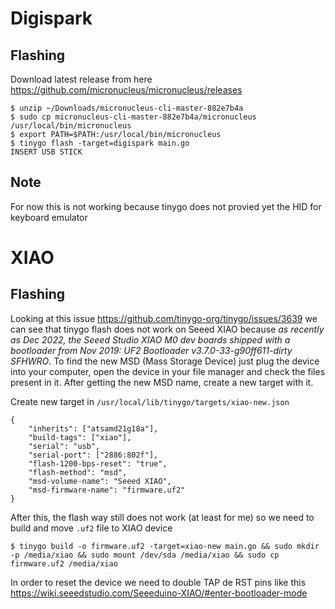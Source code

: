# Digispark

## Flashing

Download latest release from here https://github.com/micronucleus/micronucleus/releases

```console
$ unzip ~/Downloads/micronucleus-cli-master-882e7b4a
$ sudo cp micronucleus-cli-master-882e7b4a/micronucleus /usr/local/bin/micronucleus
$ export PATH=$PATH:/usr/local/bin/micronucleus
$ tinygo flash -target=digispark main.go
INSERT USB STICK
```

## Note

For now this is not working because tinygo does not provied yet the HID for keyboard emulator


# XIAO

## Flashing

Looking at this issue https://github.com/tinygo-org/tinygo/issues/3639 we can see that tinygo flash does not work on Seeed XIAO because _as recently as Dec 2022, the Seeed Studio XIAO M0 dev boards shipped with a bootloader from Nov 2019: UF2 Bootloader v3.7.0-33-g90ff611-dirty SFHWRO_.
To find the new MSD (Mass Storage Device) just plug the device into your computer, open the device in your file manager and check the files present in it.
After getting the new MSD name, create a new target with it.

Create new target in `/usr/local/lib/tinygo/targets/xiao-new.json`

```console
{
    "inherits": ["atsamd21g18a"],
    "build-tags": ["xiao"],
    "serial": "usb",
    "serial-port": ["2886:802f"],
    "flash-1200-bps-reset": "true",
    "flash-method": "msd",
    "msd-volume-name": "Seeed XIAO",
    "msd-firmware-name": "firmware.uf2"
}
```

After this, the flash way still does not work (at least for me) so we need to build and move `.uf2` file to XIAO device

```console
$ tinygo build -o firmware.uf2 -target=xiao-new main.go && sudo mkdir -p /media/xiao && sudo mount /dev/sda /media/xiao && sudo cp firmware.uf2 /media/xiao
```

In order to reset the device we need to double TAP de RST pins like this https://wiki.seeedstudio.com/Seeeduino-XIAO/#enter-bootloader-mode
